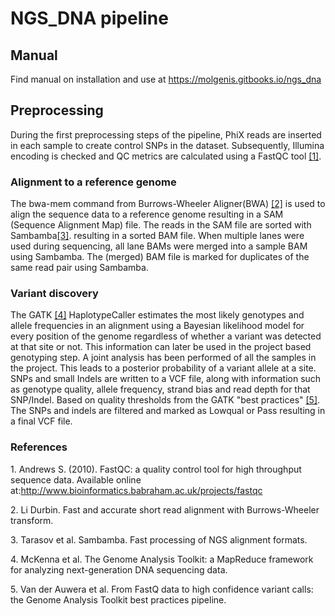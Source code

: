 # NGS_DNA pipeline 

## Manual
Find manual on installation and use at https://molgenis.gitbooks.io/ngs_dna

## Preprocessing

During the first preprocessing steps of the pipeline, PhiX reads are inserted in each sample to create control SNPs in the dataset. Subsequently, Illumina encoding is checked and QC metrics are calculated using a FastQC tool [[1]](#r1).
  
### Alignment to a reference genome

The bwa-mem command from Burrows-Wheeler Aligner(BWA) [[2]](#r2) is used to align the sequence data to a reference genome resulting in a SAM (Sequence Alignment Map) file. The reads in the SAM file are sorted with Sambamba[[3]](#r3). resulting in a sorted BAM file. When multiple lanes were used during sequencing, all lane BAMs were merged into a sample BAM using Sambamba. The (merged) BAM file is marked for duplicates of the same read pair using Sambamba.

### Variant discovery

The GATK [[4]](#r4) HaplotypeCaller estimates the most likely genotypes and allele frequencies in an alignment using a Bayesian likelihood model for every position of the genome regardless of whether a variant was detected at that site or not. This information can later be used in the project based genotyping step.
A joint analysis has been performed of all the samples in the project. This leads to a posterior probability of a variant allele at a site. SNPs and small Indels are written to a VCF file, along with information such as genotype quality, allele frequency, strand bias and read depth for that SNP/Indel. Based on quality thresholds from the GATK "best practices" [[5]](#r5). The SNPs and indels are filtered and marked as Lowqual or Pass resulting in a final VCF file.

### References
<a name="r1"> 1. Andrews S. (2010). FastQC: a quality control tool for high throughput sequence data. Available online at:http://www.bioinformatics.babraham.ac.uk/projects/fastqc </a>

<a name="r2"> 2. Li Durbin. Fast and accurate short read alignment with Burrows-Wheeler transform.</a>

<a name="r3"> 3. Tarasov et al. Sambamba. Fast processing of NGS alignment formats. </a>

<a name="r4"> 4. McKenna et al. The Genome Analysis Toolkit: a MapReduce framework for analyzing next-generation DNA sequencing data. </a>

<a name="r5"> 5. Van der Auwera et al. From FastQ data to high confidence variant calls: the Genome Analysis Toolkit best practices pipeline.</a>

